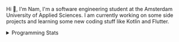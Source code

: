 Hi 👋, I'm Nam, I'm a software engineering student at the Amsterdam University of Applied Sciences. I am currently working on some side projects and learning some new coding stuff like Kotlin and Flutter. 

<details>
<summary>Programming Stats</summary>
<!-- Most used languages stats -->
<!-- [![Top Langs](https://github-readme-stats.vercel.app/api/top-langs/?username=namtphan&layout=compact)](https://github.com/namtphan2/github-readme-stats) -->
  
<!--START_SECTION:waka-->
**I'm a Night 🦉** 

```text
🌞 Morning    41 commits     █░░░░░░░░░░░░░░░░░░░░░░░░   6.37% 
🌆 Daytime    186 commits    ███████░░░░░░░░░░░░░░░░░░   28.88% 
🌃 Evening    248 commits    █████████░░░░░░░░░░░░░░░░   38.51% 
🌙 Night      169 commits    ██████░░░░░░░░░░░░░░░░░░░   26.24%

```
📅 **I'm Most Productive on Tuesday** 

```text
Monday       69 commits     ██░░░░░░░░░░░░░░░░░░░░░░░   10.71% 
Tuesday      112 commits    ████░░░░░░░░░░░░░░░░░░░░░   17.39% 
Wednesday    81 commits     ███░░░░░░░░░░░░░░░░░░░░░░   12.58% 
Thursday     98 commits     ███░░░░░░░░░░░░░░░░░░░░░░   15.22% 
Friday       99 commits     ███░░░░░░░░░░░░░░░░░░░░░░   15.37% 
Saturday     91 commits     ███░░░░░░░░░░░░░░░░░░░░░░   14.13% 
Sunday       94 commits     ███░░░░░░░░░░░░░░░░░░░░░░   14.6%

```


📊 **This Week I Spent My Time On** 

```text
⌚︎ Time Zone: Europe/Amsterdam

🔥 Editors: 
IntelliJ                 4 hrs 28 mins       █████████████░░░░░░░░░░░░   52.31% 
VS Code                  4 hrs 4 mins        ████████████░░░░░░░░░░░░░   47.69%

💻 Operating System: 
Mac                      8 hrs 33 mins       █████████████████████████   100.0%

```


<!--END_SECTION:waka-->
</details>
